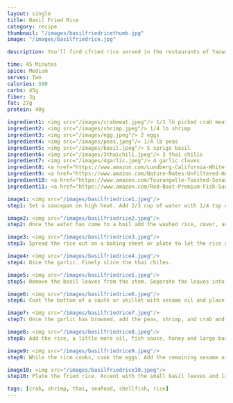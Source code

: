 ```yaml
---
layout: single
title: Basil Fried Rice
category: recipe
thumbnail: "/images/basilfriedricethumb.jpg"
image: "/images/basilfriedrice.jpg"

description: You'll find cfried rice served in the restaurants of Yaowarat, the Chinese section of Bangkok. Freshly picked crab, shrimp and fragrant jasmine rice are fried with fresh peas, and basil and topped with a fried egg.

time: 45 Minutes
spice: Medium
serves: Two
calories: 590
carbs: 45g
fiber: 3g
fat: 27g
protein: 40g

ingredient1: <img src="/images/crabmeat.jpeg"/> 1/2 lb picked crab meat
ingredient2: <img src="/images/shrimp.jpeg"/> 1/4 lb shrimp
ingredient3: <img src="/images/egg.jpeg"/> 2 eggs
ingredient4: <img src="/images/peas.jpeg"/> 1/4 lb peas
ingredient5: <img src="/images/basil.jpeg"/> 5 sprigs basil
ingredient6: <img src="/images/3thaichili.jpeg"/> 3 thai chilis
ingredient7: <img src="/images/4garlic.jpeg"/> 4 garlic cloves
ingredient8: <a href="https://www.amazon.com/Lundberg-California-White-Jasmine-Ounce/dp/B000VHJG3E/ref=as_li_ss_tl?ie=UTF8&qid=1485543729&sr=1-1&keywords=jasmine+rice&linkCode=ll1&tag=cilalime09-20&linkId=32083d81d29611ec57c95bb2515d7fdd"> <img src="/images/jasminerice.jpeg"/> 1/2 c jasmine rice </a>
ingredient9: <a href="https://www.amazon.com/Nature-Nates-Unfiltered-Honey-Ounce/dp/B00CMQD3VS/ref=as_li_ss_tl?s=grocery&ie=UTF8&qid=1485543700&sr=1-4&keywords=honey&th=1&linkCode=ll1&tag=cilalime09-20&linkId=59f57d9a8b40cca5e07417cfc842e719"><img src="/images/honey.jpeg"/> 2 tbsp honey </a>
ingredient10: <a href="https://www.amazon.com/Tourangelle-Toasted-Sesame-Oil-16-9/dp/B00MHTF80O/ref=as_li_ss_tl?ie=UTF8&qid=1485543666&sr=1-7&keywords=sesame+oil&linkCode=ll1&tag=cilalime09-20&linkId=0a563ab46b5ee3ca5dbce8c82fce9f5f"><img src="/images/sesameoil.jpeg"/> 3 tbsp sesame oil </a>
ingredient11: <a href="https://www.amazon.com/Red-Boat-Premium-Fish-Sauce/dp/B00B617XK2/ref=as_li_ss_tl?s=grocery&ie=UTF8&qid=1485543636&sr=1-1&keywords=fish+sauce&th=1&linkCode=ll1&tag=cilalime09-20&linkId=eb3af06923e71764245966b47447ca1b"><img src="/images/fishsauce.jpeg"/> 4 tbsp fish sauce </a>

image1: <img src="/images/basilfriedrice1.jpeg"/>
step1: Set a saucepan on high heat. Add 2/3 cup of water with 1/4 tsp of salt.<p> While waiting for the water to come to a boil, wash the rice. Place the rice in a large bowl and cover with water. Swish your hands in the rice until the water becomes cloudy, and then drain the rice. Add more water, swish again, and drain the rice. Repeat swishing and draining one more time.</p>

image2: <img src="/images/basilfriedrice2.jpeg"/>
step2: Once the water has come to a boil add the washed rice, cover, and cook for 15 minutes. <p> After the rice has cooked remove the rice from heat. Keep the rice covered for 5 minutes to allow all the water to fully absorb into the grains of rice.</p>

image3: <img src="/images/basilfriedrice3.jpeg"/>
step3: Spread the rice out on a baking sheet or plate to let the rice dry before frying.

image4: <img src="/images/basilfriedrice4.jpeg"/>
step4: Dice the garlic. Finely slice the thai chiles.

image5: <img src="/images/basilfriedrice5.jpeg"/>
step5: Remove the basil leaves from the stem. Seperate the leaves into two groups; large leaves to add to the fried rice, and small leaves to use for plating.

image6: <img src="/images/basilfriedrice6.jpeg"/>
step6: Coat the bottom of a sauté or skillet with sesame oil and place on mhigh heat. <i>(don't use all of it, you'll need it for later steps!)</i> Once the oil is hot add the garlic and thai chilis.

image7: <img src="/images/basilfriedrice7.jpeg"/>
step7: Once the garlic has browned, add the peas, shrimp, and crab and sauté for 2 minutes.

image8: <img src="/images/basilfriedrice8.jpeg"/>
step8: Add the rice, a little more oil, fish sauce, honey and large basil leaves to the pan. Sauté until the rice absorbs all of the sauce, and the rice starts to develop a crunchy texture on the bottom of the pan.

image9: <img src="/images/basilfriedrice9.jpeg"/>
step9: While the rice cooks, cook the eggs. Add the remaining sesame oil to a skillet and place on high heat. Once the oil is hot, crack the eggs into the pan. Reduce the heat to medium and cook until the white is set, approx. 3 minutes.

image10: <img src="/images/basilfriedrice10.jpeg"/>
step10: Plate the fried rice. Accent with the small basil leaves and lay the fried egg on top.

tags: [crab, shrimp, thai, seafood, shellfish, rice]
---
```

